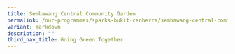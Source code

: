 ```yaml
---
title: Sembawang Central Community Garden
permalink: /our-programmes/sparks-bukit-canberra/sembawang-central-community-garden/
variant: markdown
description: ""
third_nav_title: Going Green Together
---
```

